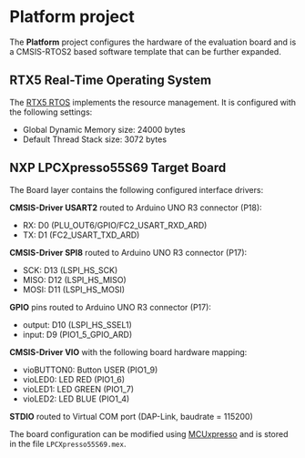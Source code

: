 Platform project
================

The **Platform** project configures the hardware of the evaluation board
and is a CMSIS-RTOS2 based software template that can be further expanded.

RTX5 Real-Time Operating System
-------------------------------
The [RTX5 RTOS](https://arm-software.github.io/CMSIS_5/RTOS2/html/rtx5_impl.html) 
implements the resource management. It is configured with the following settings:

- Global Dynamic Memory size: 24000 bytes
- Default Thread Stack size:  3072 bytes

NXP LPCXpresso55S69 Target Board
--------------------------------
The Board layer contains the following configured interface drivers:

**CMSIS-Driver USART2** routed to Arduino UNO R3 connector (P18):
 - RX:         D0  (PLU_OUT6/GPIO/FC2_USART_RXD_ARD)
 - TX:         D1  (FC2_USART_TXD_ARD)

**CMSIS-Driver SPI8** routed to Arduino UNO R3 connector (P17):
 - SCK:        D13 (LSPI_HS_SCK)
 - MISO:       D12 (LSPI_HS_MISO)
 - MOSI:       D11 (LSPI_HS_MOSI)

**GPIO** pins routed to Arduino UNO R3 connector (P17):
 - output:     D10 (LSPI_HS_SSEL1)
 - input:      D9  (PIO1_5_GPIO_ARD)

**CMSIS-Driver VIO** with the following board hardware mapping:
 - vioBUTTON0: Button USER (PIO1_9)
 - vioLED0:    LED RED     (PIO1_6)
 - vioLED1:    LED GREEN   (PIO1_7)
 - vioLED2:    LED BLUE    (PIO1_4)

**STDIO** routed to Virtual COM port (DAP-Link, baudrate = 115200)

The board configuration can be modified using 
[MCUxpresso](https://www.keil.com/nxp) 
and is stored in the file `LPCXpresso55S69.mex`.

